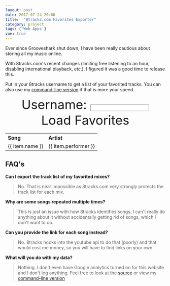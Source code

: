 ```yaml
---
layout: post
date: 2017-07-24 20:00
title:  "8tracks.com Favorites Exporter"
category: project
tags: ['Web Apps']
vue: true
---
```

<script type="text/javascript">
window.onload = function () {
  var demo = new Vue({
    el: '.wrapper',
    data: {
      username: 'therealginger',
      exportType: 'favorite_tracks',
      generaltracks: null,
      tracks: null
    },
    watch: {
      username: 'fetchData'
    },
    methods: {
      fetchData: function () {
        var xhr = new XMLHttpRequest();
        var self = this;
        xhr.open('GET', 'https://8tracks.com/users/' + self.username + '/favorite_tracks?per_page=300&format=jsonh')
        xhr.onload = function () {
          self.generaltracks = JSON.parse(xhr.responseText);
          self.tracks = self.generaltracks.favorite_tracks;
          console.log(self.tracks);
        };
        xhr.send()
      }
    }
  })
};
</script>

<div class="container">
    <p>Ever since Grooveshark shut down, I have been really cautious about storing all my music online.</p>
    <p>With 8tracks.com's recent changes (limiting free listening to an hour, disabling international playback, etc.), I figured it was a good time to release this.</p>
    <p>Put in your 8tracks username to get a list of your favorited tracks. You can also use my <a href="https://github.com/graysonkent/misc-scripts/blob/master/bash/8tracks.sh">command-line version</a> if that is more your speed.</p>
<div style="font-size:40px; text-align:center">
<span>Username:</span>
<input type="text" v-model="username">
<a href="#" style="text-decoration:none;" v-on:click="fetchData">Load Favorites</a>
</div>

<div contenteditable="true" v-if="tracks != null">
<table>
<tr align="left">
<th>Song</th>
<th>Artist</th>
</tr>
<tr v-for="(item, index) in tracks" :key="item.name">
<td>{{ item.name }}</td>
<td>{{ item.performer }}</td>
</tr>
</table>
</div>
     <h2>FAQ's</h2>
     <p><strong>Can I export the track list of my favorited mixes?</strong></p>
     <blockquote><p>No. That is near impossible as 8tracks.com very strongly protects the track list for each mix.</p></blockquote>
     <p><strong>Why are some songs repeated multiple times?</strong></p>
     <blockquote><p>This is just an issue with how 8tracks identifies songs. I can't really do anything about it without accidentally getting rid of songs, which I don't want to do.</p></blockquote>
     <p><strong>Can you provide the link for each song instead?</strong></p>
     <blockquote><p>No. 8tracks hooks into the youtube api to do that (poorly) and that would cost me money, so you will have to find links on your own.</p></blockquote>
     <p><strong>What will you do with my data?</strong></p>
     <blockquote><p>Nothing. I don't even have Google analytics turned on for this website and I don't log anything. Feel free to look at the <a href="https://github.com/graysonkent/graysonkent.github.io/blob/master/assets/js/vue/8tracks.js">source</a> or view my <a href="https://github.com/graysonkent/misc-scripts/blob/master/bash/8tracks.sh">command-line version</a></p></blockquote>
  </div>